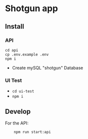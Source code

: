 # Shotgun app

## Install

### API

```
cd api
cp .env.example .env
npm i
```

- Create mySQL "shotgun" Database

### UI Test

- `cd ui-test`
- `npm i`

## Develop

For the API:

```bash
    npm run start:api
```
